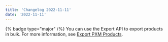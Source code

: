 ```yaml
---
title: 'Changelog 2022-11-11'
date: '2022-11-11'
---
```

{% badge type="major" /%} You can use the Export API to export products in bulk. For more information, see [Export PXM Products](/docs/pxm/products/export-products).
